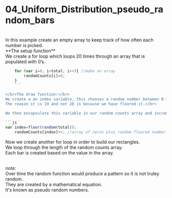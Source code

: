 # 04_Uniform_Distribution_pseudo_random_bars</br>
</br>
In this example create an empty array to keep track of how often each number is picked.</br>
**The setup function** </br>
We create a for loop which loops 20 times through an array that is populated with 0’s.</br>

```js
	for (var i=0; i<total; i++){ //make an array
		randomCounts[i]=0;  
	}	
	```

</br>The draw function:</br>
We create a an index variable, this chooses a random number between 0-19.</br>
The reason it is 19 and not 20 is because we have floored it.</br>

We then encapsulate this variable in our random counts array and increment it. This means it will loop through 0 + value held in the index variable.</br>

```js
var index=floor(random(total)); 
	randomCounts[index]++; //array of zeros plus random floored number

```
Now we create another for loop in order to build our rectangles. </br>
We loop through the length of the random counts array.</br>
Each bar is created based on the value in the array. </br></br>

*note:*</br>
Over time the random function would produce a pattern so it is not truley random.</br>
They are created by a mathematical equation.</br>
It's known as pseudo random numbers. 

</br>